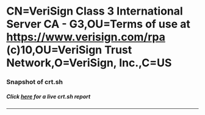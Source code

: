 # CN=VeriSign Class 3 International Server CA - G3,OU=Terms of use at https://www.verisign.com/rpa (c)10,OU=VeriSign Trust Network,O=VeriSign\, Inc.,C=US
### Snapshot of crt.sh
##### Click [here](https://crt.sh/?serial=058C845F66F9F8AFA6C80211EDE5DA45) for a live crt.sh report

---
